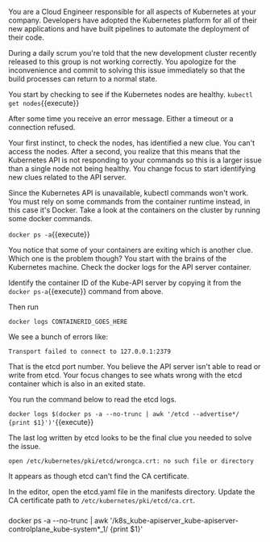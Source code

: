 You are a Cloud Engineer responsible for all aspects of Kubernetes at your
company. Developers have adopted the Kubernetes platform for all of their new
applications and have built pipelines to automate the deployment of their code.

During a daily scrum you're told that the new development cluster recently
released to this group is not working correctly. You apologize for the
inconvenience and commit to solving this issue immediately so that the build
processes can return to a normal state.

You start by checking to see if the Kubernetes nodes are healthy.
`kubectl get nodes`{{execute}}

After some time you receive an error message. Either a timeout or a connection refused.

Your first instinct, to check the nodes, has identified a new clue. You can't
access the nodes. After a second, you realize that this means that the
Kubernetes API is not responding to your commands so this is a larger issue than
a single node not being healthy. You change focus to start identifying new clues
related to the API server.

Since the Kubernetes API is unavailable, kubectl commands won't work. You must
rely on some commands from the container runtime instead, in this case it's
Docker. Take a look at the containers on the cluster by running some docker commands.

`docker ps -a`{{execute}}

You notice that some of your containers are exiting which is another clue. Which
one is the problem though? You start with the brains of the Kubernetes
machine. Check the docker logs for the API server container.

Identify the container ID of the Kube-API server by copying it from the 
`docker ps-a`{{execute}} command from above.

Then run 

`docker logs CONTAINERID_GOES_HERE`

We see a bunch of errors like:

`Transport failed to connect to 127.0.0.1:2379`

That is the etcd port number. You believe the API server isn't able to read or
write from etcd. Your focus changes to see whats wrong with the etcd container
which is also in an exited state.

You run the command below to read the etcd logs.

`docker logs $(docker ps -a --no-trunc | awk '/etcd --advertise*/ {print $1}')'`{{execute}}

The last log written by etcd looks to be the final clue you needed to solve the
issue. 

`open /etc/kubernetes/pki/etcd/wrongca.crt: no such file or directory`

It appears as though etcd can't find the CA certificate.

In the editor, open the etcd.yaml file in the manifests directory. Update the
CA certificate path to `/etc/kubernetes/pki/etcd/ca.crt`.

###
docker ps -a --no-trunc | awk
'/k8s_kube-apiserver_kube-apiserver-controlplane_kube-system*_1/ {print $1}'